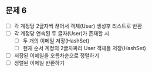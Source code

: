 ## 문제 6
- [ ] 각 계정당 2글자씩 끊어서 객체(User) 생성후 리스트로 반환
- [ ] 각 계정당 연속된 두 글자(User)가 존재할 시
  - [ ] 두 개의 이메일 저장(HashSet)
  - [ ] 현재 순서 계정의 2글자짜리 User 객체들 저장(HashSet)
- [ ] 저장된 이메일을 오름차순으로 정렬하기
- [ ] 정렬된 이메일 반환하기